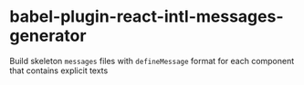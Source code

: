 # babel-plugin-react-intl-messages-generator
Build skeleton `messages` files with `defineMessage` format for each component that contains explicit texts
